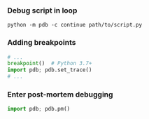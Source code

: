 ---
---

### Debug script in loop

```shell
python -m pdb -c continue path/to/script.py
```

### Adding breakpoints

```python
# ...
breakpoint()  # Python 3.7+
import pdb; pdb.set_trace()
# ...
```

### Enter post-mortem debugging

```python
import pdb; pdb.pm()
```
